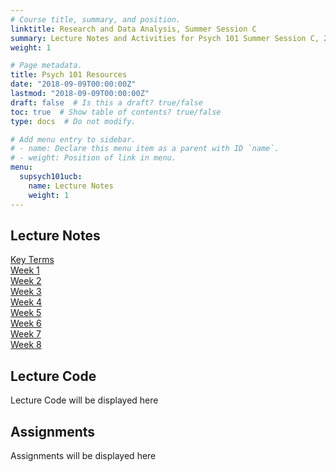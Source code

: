 ```yaml
---
# Course title, summary, and position.
linktitle: Research and Data Analysis, Summer Session C
summary: Lecture Notes and Activities for Psych 101 Summer Session C, 2020 taught by Professor Perez.
weight: 1

# Page metadata.
title: Psych 101 Resources
date: "2018-09-09T00:00:00Z"
lastmod: "2018-09-09T00:00:00Z"
draft: false  # Is this a draft? true/false
toc: true  # Show table of contents? true/false
type: docs  # Do not modify.

# Add menu entry to sidebar.
# - name: Declare this menu item as a parent with ID `name`.
# - weight: Position of link in menu.
menu:
  supsych101ucb:
    name: Lecture Notes
    weight: 1
---
```


## Lecture Notes

<a href = "https://www.perezamanda.com/courses/supsych101ucb/w1rm_overview"> Key Terms </a> </br>
<a href = "https://www.perezamanda.com/courses/supsych101ucb/w1"> Week 1 </a> </br>
<a href = "https://www.perezamanda.com/courses/supsych101ucb/w2"> Week 2 </a> </br>
<a href = "https://www.perezamanda.com/courses/supsych101ucb/w3"> Week 3 </a> </br>
<a href = "https://www.perezamanda.com/courses/supsych101ucb/w4"> Week 4 </a> </br>
<a href = "https://www.perezamanda.com/courses/supsych101ucb/w5"> Week 5 </a> </br>
<a href = "https://www.perezamanda.com/courses/supsych101ucb/w6"> Week 6 </a> </br>
<a href = "https://www.perezamanda.com/courses/supsych101ucb/w7"> Week 7 </a> </br>
<a href = "https://www.perezamanda.com/courses/supsych101ucb/w8"> Week 8 </a>


## Lecture Code

Lecture Code will be displayed here

## Assignments

Assignments will be displayed here

